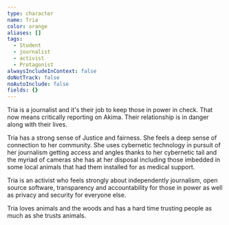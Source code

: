 ```yaml
---
type: character
name: Tria
color: orange
aliases: []
tags:
  - Student
  - journalist
  - activist
  - Protagonist
alwaysIncludeInContext: false
doNotTrack: false
noAutoInclude: false
fields: {}
---
```

Tria is a journalist and it's their job to keep those in power in check. That now means critically reporting on Akima. Their relationship is in danger along with their lives.



Tria has a strong sense of Justice and fairness. She feels a deep sense of connection to her community. She uses cybernetic technology in pursuit of her journalism getting access and angles thanks to her cybernetic tail and the myriad of cameras she has at her disposal including those imbedded in some local animals that had them installed for as medical support.



Tria is an activist who feels strongly about independently journalism, open source software, transparency and accountability for those in power as well as privacy and security for everyone else.



Tria loves animals and the woods and has a hard time trusting people as much as she trusts animals.